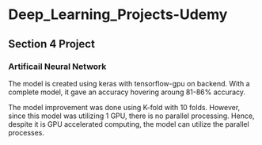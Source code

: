 # Deep_Learning_Projects-Udemy
## Section 4 Project
### Artificail Neural Network
The model is created using keras with tensorflow-gpu on backend. With a complete model, it gave an accuracy hovering aroung 81-86% accuracy.

The model improvement was done using K-fold with 10 folds. However, since this model was utilizing 1 GPU, there is no parallel processing. Hence, despite it is GPU accelerated computing, the model can utilize the parallel processes. 
